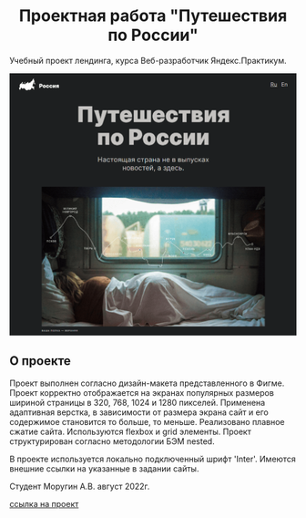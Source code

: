 <h1 align="center">Проектная работа "Путешествия по России"</h1>

Учебный проект лендинга, курса Веб-разработчик Яндекс.Практикум.

![Travel Demo](/russian-travel-readme-min.png)

## О проекте ##

Проект выполнен согласно дизайн-макета представленного в Фигме.
Проект корректно отображается на экранах популярных размеров шириной страницы в 320, 768, 1024 и 1280 пикселей.
Применена адаптивная верстка, в зависимости от размера экрана сайт и его содержимое становится то больше, то меньше.
Реализовано плавное сжатие сайта.
Используются flexbox и grid элементы.
Проект структурирован согласно методологии БЭМ nested.

В проекте используется локально подключенный шрифт 'Inter'.
Имеются внешние ссылки на указанные в задании сайты.

Студент Моругин А.В.
август 2022г.

[ссылка на проект](https://alexandermorugin.github.io/russian-travel/)

